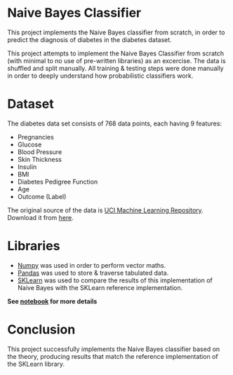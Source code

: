 # Naive Bayes Classifier

This project implements the Naive Bayes classifier from scratch, in order to predict the diagnosis of diabetes in the diabetes dataset.

This project attempts to implement the Naive Bayes Classifier from scratch (with minimal to no use of pre-written libraries) as an excercise. The data is shuffled and split manually. All training & testing steps were done manually in order to deeply understand how probabilistic classifiers work. 

# Dataset
The diabetes data set consists of 768 data points, each having 9 features:
- Pregnancies
- Glucose
- Blood Pressure
- Skin Thickness
- Insulin
- BMI
- Diabetes Pedigree Function
- Age
- Outcome (Label)

The original source of the data is [UCI Machine Learning Repository](http://archive.ics.uci.edu/ml/index.php). Download it from [here](https://github.com/susanli2016/Machine-Learning-with-Python/blob/master/diabetes.csv).


# Libraries
- [Numpy](https://numpy.org) was used in order to perform vector maths.
- [Pandas](https://pandas.pydata.org) was used to store & traverse tabulated data.
- [SKLearn](https://scikit-learn.org/stable/) was used to compare the results of this implementation of Naive Bayes with the SKLearn reference implementation.

**See [notebook](https://github.com/ANFALATAWI/NaiveBayesClassifier/blob/master/NaiveBayes_Classifier.ipynb) for more details**

# Conclusion
This project successfully implements the Naive Bayes classifier based on the theory, producing results that match the reference implementation of the SKLearn library.
